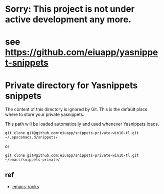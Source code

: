 # Sorry: This project is not under active development any more.

# see https://github.com/eiuapp/yasnippet-snippets






# Private directory for Yasnippets snippets

The content of this directory is ignored by Git. This is the default place
where to store your private yasnippets.

This path will be loaded automatically and used whenever Yasnippets loads.

```
git clone git@github.com:eiuapp/snippets-private-win10-tl.git ~/.spacemacs.d/snippets/
```

or

```
git clone git@github.com:eiuapp/snippets-private-win10-tl.git ~/emacs/snippets-private/
```

## ref

- [emacs-rocks](https://github.com/magnars/.emacs.d/blob/master/snippets/)

